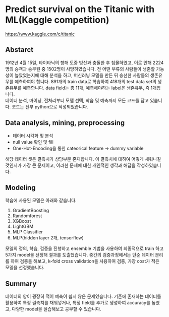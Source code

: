 # Predict survival on the Titanic with ML(Kaggle competition)
https://www.kaggle.com/c/titanic<br>
 
 ## Abstarct
  1912년 4월 15일, 타이타닉의 항해 도중 빙산과 충돌한 후 침몰하였고, 이로 인해 2224명의 승객과 승무원 중 1502명이 사망하였습니다. 전 어떤 부류의 사람들이 생존할 가능성이 높았었는지에 대해 분석을 하고, 머신러닝 모델을 만든 뒤 승선한 사람들의 생존유무를 예측하여야 합니다. 891개의 train data로 학습하여 418개의 test data set의 생존유무를 예측합니다. data field는 총 11개, 예측해야하는 label은 생존유무, 즉 1개입니다. <br>
  데이터 분석, 마이닝, 전처리부터 모델 선택, 학습 및 예측까지 모든 코드를 담고 있습니다. 코드는 전부 python으로 작성되었습니다.
 
 ## Data analysis, mining, preprocessing
 - 데이터 시각화 및 분석
 - null value 확인 및 fill
 - One-Hot-Encoding을 통한 cateorical feature -> dummy variable

해당 데이터 셋은 결측치가 상당부분 존재합니다. 이 결측치에 대하여 어떻게 채워나갈 것인지가 가장 큰 문제이고, 이러한 문제에 대한 개인적인 생각과 해답을 작성하였습니다.
 
## Modeling
  학습에 사용된 모델은 아래와 같습니다.
 1. GradientBoosting
 2. Randomforest
 3. XGBoost
 4. LightGBM
 5. MLP Classifier
 6. MLP(hidden layer 2개, tensorflow)
 
모델의 정의, 학습, 검증을 진행하고 ensemble 기법을 사용하여 최종적으로 train 하고 5가지 model을 선정해 결과를 도출했습니다. 중간의 검증과정에서는 단순 데이터 분리를 하여 검증을 해보고, k-fold cross validation을 사용하여 검증, 가장 cost가 적은 모델을 선정했습니다.<br>
## Summary
데이터의 양이 굉장히 적어 예측이 쉽지 않은 문제였습니다. 기존에 존재하는 데이터를 활용하여 특정 결측치를 채워넣거나, 특정 field를 추가로 생성하여 accuracy를 높였고, 다양한 model을 실습해보고 공부할 수 있습니다.
